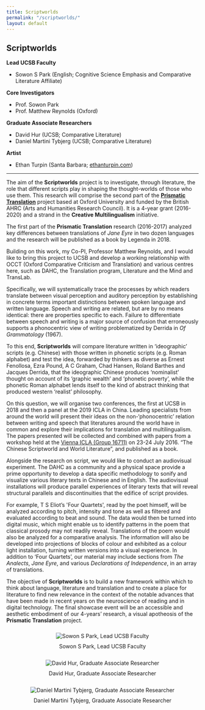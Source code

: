 ```yaml
---
title: Scriptworlds
permalink: "/scriptworlds/"
layout: default
---
```


## Scriptworlds

**Lead UCSB Faculty**
* Sowon S Park (English; Cognitive Science Emphasis and Comparative Literature Affiliate)

**Core Investigators**
* Prof. Sowon Park
* Prof. Matthew Reynolds (Oxford)

**Graduate Associate Researchers**
* David Hur (UCSB; Comparative Literature)
* Daniel Martini Tybjerg (UCSB; Comparative Literature)

**Artist**
* Ethan Turpin (Santa Barbara; [ethanturpin.com](http://ethanturpin.com/))

---

The aim of the **Scriptworlds** project is to investigate, through literature, the role that different scripts play in shaping the thought-worlds of those who use them. This research will comprise the second part of the **[Prismatic Translation](https://www.creativeml.ox.ac.uk/research/prismatic-translation)** project based at Oxford University and funded by the British AHRC (Arts and Humanities Research Council).  It is a 4-year grant (2016-2020) and a strand in the **Creative Multilingualism** initiative.

The first part of the **Prismatic Translation** research (2016-2017) analyzed key differences between translations of *Jane Eyre* in two dozen languages and the research will be published as a book by Legenda in 2018.

Building on this work, my Co-PI, Professor Matthew Reynolds, and I would like to bring this project to UCSB and develop a working relationship with OCCT (Oxford Comparative Criticism and Translation) and various centres here, such as DAHC, the Translation program, Literature and the Mind and TransLab.

Specifically, we will systematically trace the processes by which readers translate between visual perception and auditory perception by establishing in concrete terms important distinctions between spoken language and written language. Speech and writing are related, but are by no means identical: there are properties specific to each. Failure to differentiate between speech and writing is a major source of confusion that erroneously supports a phonocentric view of writing problematized by Derrida in *Of Grammatology* (1967).

To this end, **Scriptworlds** will compare literature written in ‘ideographic’ scripts (e.g. Chinese) with those written in phonetic scripts (e.g. Roman alphabet) and test the idea, forwarded by thinkers as diverse as Ernest Fenollosa, Ezra Pound, A C Graham, Chad Hansen, Roland Barthes and Jacques Derrida, that the ideographic Chinese produces ‘nominalist’ thought on account of its ‘graphic wealth’ and ‘phonetic poverty’, while the phonetic Roman alphabet lends itself to the kind of abstract thinking that produced western ‘realist’ philosophy.

On this question, we will organise two conferences, the first at UCSB in 2018 and then a panel at the 2019 ICLA in China. Leading specialists from around the world will present their ideas on the non-‘phonocentric’ relation between writing and speech that literatures around the world have in common and explore their implications for translation and multilingualism. The papers presented will be collected and combined with papers from a workshop held at the [Vienna ICLA (Group 16711)](https://icla2016.univie.ac.at/group-sections/) on 23-24 July 2016.  “The Chinese Scriptworld and World Literature”, and published as a book.

Alongside the research on script, we would like to conduct an audiovisual experiment. The DAHC as a community and a physical space provide a prime opportunity to develop a data specific methodology to sonify and visualize various literary texts in Chinese and in English. The audiovisual installations will produce parallel experiences of literary texts that will reveal structural parallels and discontinuities that the edifice of script provides.

For example, T S Eliot’s 'Four Quartets', read by the poet himself, will be analyzed according to pitch, intensity and tone as well as filtered and evaluated according to beat and sound. The data would then be turned into digital music, which might enable us to identify patterns in the poem that classical prosody may not readily reveal. Translations of the poem would also be analyzed for a comparative analysis. The information will also be developed into projections of blocks of colour and exhibited as a colour light installation, turning written versions into a visual experience.  In addition to ‘Four Quartets’, our material may include sections from *The Analects*, *Jane Eyre*, and various *Declarations of Independence*, in an array of translations.

The objective of **Scriptworlds** is to build a new framework within which to think about language, literature and translation and to create a place for literature to find new relevance in the context of the notable advances that have been made in recent years on the neuroscience of reading and in digital technology. The final showcase event will be an accessible and aesthetic embodiment of our 4-years’ research, a visual apotheosis of the **Prismatic Translation** project.

<div align="center">
<img alt="Sowon S Park, Lead UCSB Faculty" src="{{ site.baseurl }}/assets/images/groups-scriptworlds-park.jpg" style="padding:10px;" />
<br>
Sowon S Park, Lead UCSB Faculty
<br>
<br>
<img alt="David Hur, Graduate Associate Researcher" src="{{ site.baseurl }}/assets/images/groups-scriptworlds-hur.jpg" style="padding:10px;" />
<br>
David Hur, Graduate Associate Researcher
<br>
<br>
<img alt="Daniel Martini Tybjerg, Graduate Associate Researcher" src="{{ site.baseurl }}/assets/images/groups-scriptworlds-martini.jpg" style="padding:10px;" />
<br>
Daniel Martini Tybjerg, Graduate Associate Researcher
</div>